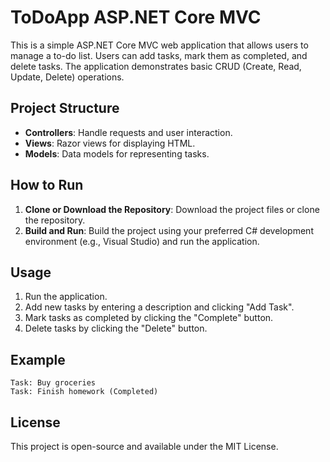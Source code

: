 
# ToDoApp ASP.NET Core MVC

This is a simple ASP.NET Core MVC web application that allows users to manage a to-do list. Users can add tasks, mark them as completed, and delete tasks. The application demonstrates basic CRUD (Create, Read, Update, Delete) operations.

## Project Structure

- **Controllers**: Handle requests and user interaction.
- **Views**: Razor views for displaying HTML.
- **Models**: Data models for representing tasks.

## How to Run

1. **Clone or Download the Repository**: Download the project files or clone the repository.
2. **Build and Run**: Build the project using your preferred C# development environment (e.g., Visual Studio) and run the application.

## Usage

1. Run the application.
2. Add new tasks by entering a description and clicking "Add Task".
3. Mark tasks as completed by clicking the "Complete" button.
4. Delete tasks by clicking the "Delete" button.

## Example

```
Task: Buy groceries
Task: Finish homework (Completed)
```

## License

This project is open-source and available under the MIT License.
